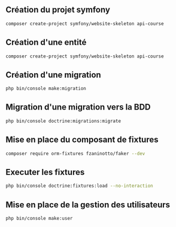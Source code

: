 ## Création du projet symfony

```bash
composer create-project symfony/website-skeleton api-course
```

## Création d'une entité

```bash
composer create-project symfony/website-skeleton api-course
```

## Création d'une migration

```bash
php bin/console make:migration
```

## Migration d'une migration vers la BDD
```bash
php bin/console doctrine:migrations:migrate
```


## Mise en place du composant de fixtures
```bash
composer require orm-fixtures fzaninotto/faker --dev
```

## Executer les fixtures
```bash
php bin/console doctrine:fixtures:load --no-interaction
```

## Mise en place de la gestion des utilisateurs

```bash
php bin/console make:user
```